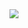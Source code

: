 
<img src="https://https://github.com/BMaser/BMaser/WhatsApp Image 2020-08-25 at 18.43.05.jpeg">

<!-- 
**BMaser/BMaser** is a ✨ _special_ ✨ repository because its `README.md` (this file) appears on your GitHub profile.
Here are some ideas to get you started:
### Hi there 👋

- 🔭 I’m currently working on ...
- 🌱 I’m currently learning ...
- 👯 I’m looking to collaborate on ...
- 🤔 I’m looking for help with ...
- 💬 Ask me about ...
- 📫 How to reach me: ...
- 😄 Pronouns: ...
- ⚡ Fun fact: ... 

-->

